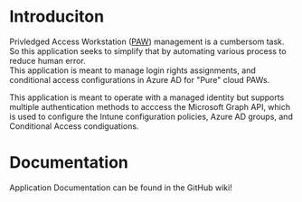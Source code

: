 # Introduciton
Privledged Access Workstation ([PAW](https://aka.ms/paw)) management is a cumbersom task. So this application seeks to simplify that by automating various process to reduce human error.   
This application is meant to manage login rights assignments, and conditional access configurations in Azure AD for "Pure" cloud PAWs.

This application is meant to operate with a managed identity but supports multiple authentication methods to acccess the Microsoft Graph API, which is used to configure the Intune configuration policies, Azure AD groups, and Conditional Access condiguations.   

# Documentation
Application Documentation can be found in the GitHub wiki!
